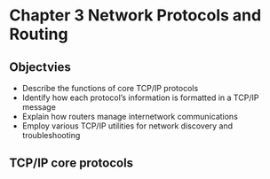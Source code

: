 # Chapter 3 Network Protocols and Routing
## Objectvies
+ Describe the functions of core TCP/IP protocols
+ Identify how each protocol’s information is formatted in a TCP/IP message
+ Explain how routers manage internetwork communications
+ Employ various TCP/IP utilities for network discovery and troubleshooting

## TCP/IP core protocols


